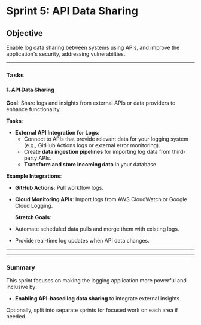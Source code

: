 # Sprint 5: API Data Sharing

## Objective

Enable log data sharing between systems using APIs, and improve the application's security, addressing vulnerabilties.

---

### Tasks

#### ~~1. API Data Sharing~~

**Goal**: Share logs and insights from external APIs or data providers to enhance functionality.

**Tasks**:

- **External API Integration for Logs**:
  - Connect to APIs that provide relevant data for your logging system (e.g., GitHub Actions logs or external error monitoring).
  - Create **data ingestion pipelines** for importing log data from third-party APIs.
  - **Transform and store incoming data** in your database.

**Example Integrations**:

- **GitHub Actions**: Pull workflow logs.
- **Cloud Monitoring APIs**: Import logs from AWS CloudWatch or Google Cloud Logging.

  **Stretch Goals**:

- Automate scheduled data pulls and merge them with existing logs.
- Provide real-time log updates when API data changes.

---

---

### Summary

This sprint focuses on making the logging application more powerful and inclusive by:

- **Enabling API-based log data sharing** to integrate external insights.

Optionally, split into separate sprints for focused work on each area if needed.
